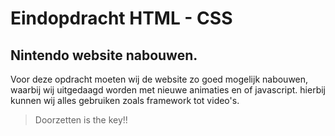 # Eindopdracht HTML - CSS 
## Nintendo website nabouwen.

Voor deze opdracht moeten wij de website zo goed mogelijk nabouwen, waarbij wij uitgedaagd worden met nieuwe animaties en of javascript. hierbij kunnen wij alles gebruiken zoals framework tot video's.

>Doorzetten is the key!!

[^1]: Met dank aan CVO de verdieping. :v: :v: